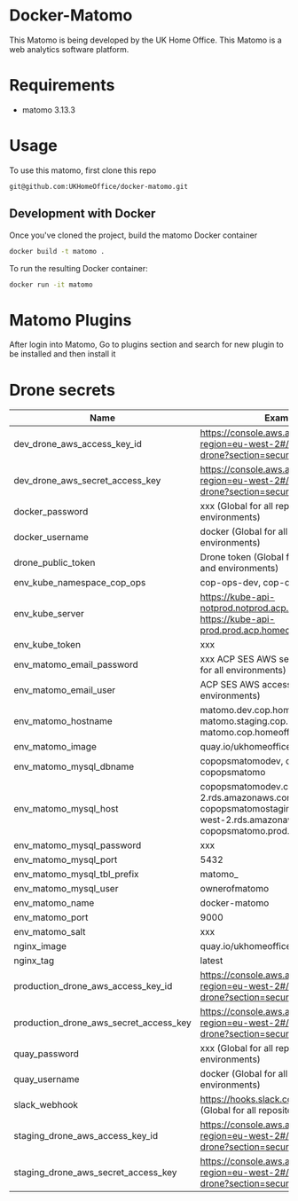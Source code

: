 # Docker-Matomo

This Matomo is being developed by the UK Home Office. This Matomo is a web analytics software platform.

# Requirements

* matomo 3.13.3

# Usage

To use this matomo, first clone this repo

```
git@github.com:UKHomeOffice/docker-matomo.git
```

## Development with Docker
Once you've cloned the project, build the matomo Docker container

```sh
docker build -t matomo .
```

To run the resulting Docker container:

```sh
docker run -it matomo
```

# Matomo Plugins
After login into Matomo, Go to plugins section and search for new plugin to be installed and then install it

# Drone secrets

Name|Example value
---|---
dev_drone_aws_access_key_id|https://console.aws.amazon.com/iam/home?region=eu-west-2#/users/bf-it-devtest-drone?section=security_credentials
dev_drone_aws_secret_access_key|https://console.aws.amazon.com/iam/home?region=eu-west-2#/users/bf-it-devtest-drone?section=security_credentials
docker_password|xxx (Global for all repositories and environments)
docker_username|docker (Global for all repositories and environments)
drone_public_token|Drone token (Global for all github repositories and environments)
env_kube_namespace_cop_ops|cop-ops-dev, cop-ops-staging, cop-ops
env_kube_server|https://kube-api-notprod.notprod.acp.homeoffice.gov.uk, https://kube-api-prod.prod.acp.homeoffice.gov.uk
env_kube_token|xxx
env_matomo_email_password|xxx ACP SES AWS secret access key (Global for all environments)
env_matomo_email_user|ACP SES AWS access key (Global for all environments)
env_matomo_hostname|matomo.dev.cop.homeoffice.gov.uk, matomo.staging.cop.homeoffice.gov.uk, matomo.cop.homeoffice.gov.uk
env_matomo_image|quay.io/ukhomeofficedigital/docker-matomo
env_matomo_mysql_dbname|copopsmatomodev, copopsmatomostaging, copopsmatomo
env_matomo_mysql_host|copopsmatomodev.cptlzykvnlia.eu-west-2.rds.amazonaws.com, copopsmatomostaging.crckizhiyjmt.eu-west-2.rds.amazonaws.com, copopsmatomo.prod.acp.homeoffice.gov.uk
env_matomo_mysql_password|xxx
env_matomo_mysql_port|5432
env_matomo_mysql_tbl_prefix|matomo_
env_matomo_mysql_user|ownerofmatomo
env_matomo_name|docker-matomo
env_matomo_port|9000
env_matomo_salt|xxx
nginx_image|quay.io/ukhomeofficedigital/nginx-proxy
nginx_tag|latest
production_drone_aws_access_key_id|https://console.aws.amazon.com/iam/home?region=eu-west-2#/users/bf-it-prod-drone?section=security_credentials
production_drone_aws_secret_access_key|https://console.aws.amazon.com/iam/home?region=eu-west-2#/users/bf-it-prod-drone?section=security_credentials
quay_password|xxx (Global for all repositories and environments)
quay_username|docker (Global for all repositories and environments)
slack_webhook|https://hooks.slack.com/services/xxx/yyy/zzz (Global for all repositories and environments)
staging_drone_aws_access_key_id|https://console.aws.amazon.com/iam/home?region=eu-west-2#/users/bf-it-prod-drone?section=security_credentials
staging_drone_aws_secret_access_key|https://console.aws.amazon.com/iam/home?region=eu-west-2#/users/bf-it-prod-drone?section=security_credentials

